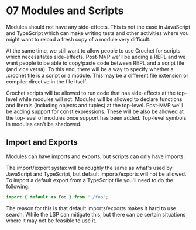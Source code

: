 # 07 Modules and Scripts

Modules should not have any side-effects. This is not the case in JavaScript
and TypeScript which can make writing tests and other activities where you might
want to reload a fresh copy of a module very difficult.

At the same time, we still want to allow people to use Crochet for scripts which
necessitates side-effects. Post-MVP we'll be adding a REPL and we want people
to be able to copy/paste code between REPL and a script file (and vice versa).
To this end, there will be a way to specify whether a .crochet file is a script
or a module. This may be a different file extension or compiler directive in the
file itself.

Crochet scripts will be allowed to run code that has side-effects at the
top-level while modules will not. Modules will be allowed to declare functions
and literals (including objects and tuples) at the top-level. Post-MVP we'll be
adding support for const expressions. These will be also be allowed at the
top-level of modules once support has been added. Top-level symbols in modules
can't be shadowed.

## Import and Exports

Modules can have imports and exports, but scripts can only have imports.

The import/export systax will be roughly the same as what's used by JavaScript
and TypeScript, but default imports/exports will not be allowed. To import a
default export from a TypeScript file you'll need to do the following:

```ts
import { default as Foo } from "./foo";
```

The reason for this is that default imports/exports makes it hard to use search.
While the LSP can mitigate this, but there can be certain situations where it
may not be feasible to use it.
